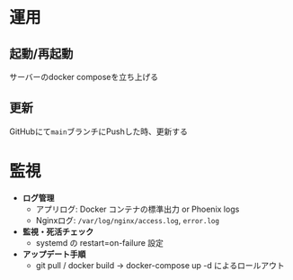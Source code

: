 # 運用
## 起動/再起動
サーバーのdocker composeを立ち上げる
## 更新
GitHubにて`main`ブランチにPushした時、更新する

# 監視
- **ログ管理**  
  - アプリログ: Docker コンテナの標準出力 or Phoenix logs
  - Nginxログ: `/var/log/nginx/access.log`, `error.log`
- **監視・死活チェック**  
  - systemd の restart=on-failure 設定
- **アップデート手順**  
  - git pull / docker build → docker-compose up -d によるロールアウト
